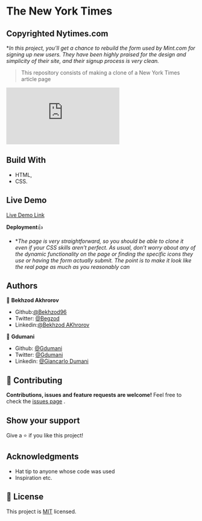 # The New York Times

## Copyrighted Nytimes.com

\*_In this project, you’ll get a chance to rebuild the form used by Mint.com for signing up new users. They have been highly praised for the design and simplicity of their site, and their signup process is very clean._

> This repository consists of making a clone of a New York Times article page

![Preview](https://www.nytimes.com/2014/03/18/science/space/detection-of-waves-in-space-buttresses-landmark-theory-of-big-bang.html?_r=0)

## Build With

- HTML,
- CSS.

## Live Demo

[Live Demo Link](https://www.nytimes.com/2014/03/18/science/space/detection-of-waves-in-space-buttresses-landmark-theory-of-big-bang.html?_r=0)

**Deployment**:+1:

- \*_The page is very straightforward, so you should be able to clone it even if your CSS skills aren’t perfect. As usual, don’t worry about any of the dynamic functionality on the page or finding the specific icons they use or having the form actually submit. The point is to make it look like the real page as much as you reasonably can_

## Authors

👤 **Bekhzod Akhrorov**

- Github:[@Bekhzod96](https://github.com/Bekhzod96)
- Twitter: [ @Begzod](https://twitter.com/25d47e8987f740b)
- Linkedin:[@Bekhzod AKhrorov](https://www.linkedin.com/in/bekhzod-akhrorov-b24232113/)

👤 **Gdumani**

- Github: [@Gdumani](https://github.com/gdumani)
- Twitter: [@Gdumani](https://twitter.com/gdumani1)
- Linkedin: [@Giancarlo Dumani](https://www.linkedin.com/in/giancarlo-dumani-a7364a1a1/)

## 🤝 Contributing

**Contributions, issues and feature requests are welcome!**
Feel free to check the [issues page](https://github.com/Bekhzod96/MintSignUp/blob/feature-1/index.html) .

## Show your support

Give a ⭐️ if you like this project!

## Acknowledgments

- Hat tip to anyone whose code was used
- Inspiration etc.

## 📝 License

This project is [MIT](lic.url) licensed.
